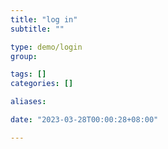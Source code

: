 ```yaml
---
title: "log in"
subtitle: ""

type: demo/login
group:

tags: []
categories: []

aliases:

date: "2023-03-28T00:00:28+08:00"

---
```


